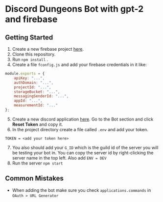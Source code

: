 # Discord Dungeons Bot with gpt-2 and firebase

## Getting Started


1. Create a new firebase project [here](https://console.firebase.google.com/).
2. Clone this repository.
3. Run `npm install` .
4. Create a file `fconfig.js` and add your firebase credentials in it like:
```js
module.exports = {
    apiKey: "...",
    authDomain: "...",
    projectId: "...",
    storageBucket: "...",
    messagingSenderId: "...",
    appId: "...",
    measurementId: "..."
};
```
5. Create a new discord application [here](https://discord.com/developers/applications). Go to the Bot section and click **Reset Token** and copy it.
6. In the project directory create a file called `.env` and add your token. 
```
TOKEN = <add your token here>
```
7. You also should add your `G_ID` which is the guild id of the server you will be testing your bot in. You can copy the server id by right-clicking the server name in the top left. Also add `ENV = DEV`
8. Run the server `npm start`

## Common Mistakes
* When adding the bot make sure you check `applications.commands` in `OAuth > URL Generator`
